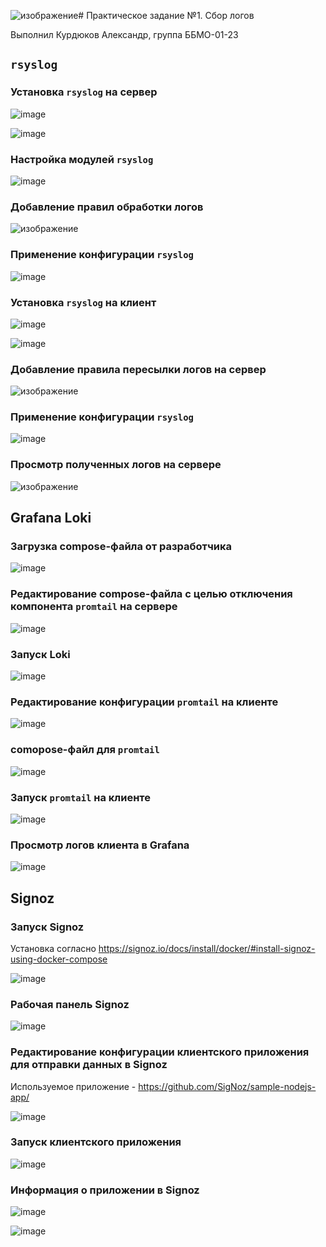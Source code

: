 ![изображение](https://github.com/Z-xel/TOIB/assets/70752907/e7ff18a5-8432-44cc-8a26-8d6e44facb1f)# Практическое задание №1. Сбор логов

Выполнил Курдюков Александр, группа ББМО-01-23

## `rsyslog`

### Установка `rsyslog` на сервер

![image](https://github.com/Z-xel/TOIB/assets/70752907/f6fce66e-2938-456d-aa71-b1f5a9b329dc)


![image](https://github.com/Z-xel/TOIB/assets/70752907/10a9e2e9-fe7b-4874-95eb-ae60260123a4)

### Настройка модулей `rsyslog`

![image](https://github.com/Z-xel/TOIB/assets/70752907/04bca09c-534c-4fcc-8219-e77f4e26ef0f)

### Добавление правил обработки логов

![изображение](https://github.com/Z-xel/TOIB/assets/70752907/e5b43487-bac0-46ea-8e11-4639fd9b2c4b)

### Применение конфигурации `rsyslog`

![image](https://github.com/Z-xel/TOIB/assets/70752907/ec97b9a4-97a7-4562-b85c-55616705550f)

### Установка `rsyslog` на клиент

![image](https://github.com/Z-xel/TOIB/assets/70752907/4628631d-5270-4d3c-bbed-7eb0ef5f2ca0)


![image](https://github.com/Z-xel/TOIB/assets/70752907/9b476a3e-8b37-4312-b5fc-be61973e17b9)

### Добавление правила пересылки логов на сервер

![изображение](https://github.com/Z-xel/TOIB/assets/70752907/c9f1da83-aeb1-46d8-8e01-6babf5fdeb9d)

### Применение конфигурации `rsyslog`

![image](https://github.com/Z-xel/TOIB/assets/70752907/818df6cf-8e4f-427b-9dbf-3a4971159bf1)

### Просмотр полученных логов на сервере

![изображение](https://github.com/Z-xel/TOIB/assets/70752907/d0c6077b-5122-42ce-8a97-1d808b9c5677)

## Grafana Loki

### Загрузка compose-файла от разработчика

![image](https://github.com/Z-xel/TOIB/assets/70752907/fadf000c-648d-476a-bfc4-61f68ce0cfb0)

### Редактирование compose-файла с целью отключения компонента `promtail` на сервере

![image](https://github.com/Z-xel/TOIB/assets/70752907/9a197b5d-e5bb-474d-9d1c-94e6db1ce9f3)

### Запуск Loki

![image](https://github.com/Z-xel/TOIB/assets/70752907/2231886c-8cda-4ac5-9528-9095d4de9e82)

### Редактирование конфигурации `promtail` на клиенте

![image](https://github.com/Z-xel/TOIB/assets/70752907/07666e73-1ffd-4f70-bc16-d24a8913b00e)

### comopose-файл для `promtail`

![image](https://github.com/Z-xel/TOIB/assets/70752907/bacdebfa-6b87-466a-8440-3cb86ac38025)

### Запуск `promtail` на клиенте

![image](https://github.com/Z-xel/TOIB/assets/70752907/10b5a596-c958-4e7c-8880-dae9d4511b3f)

### Просмотр логов клиента в Grafana

![image](https://github.com/Z-xel/TOIB/assets/70752907/270f023f-adf0-4e8f-8e5f-5e3dae12278d)

## Signoz

### Запуск Signoz

Установка согласно https://signoz.io/docs/install/docker/#install-signoz-using-docker-compose

![image](https://github.com/Z-xel/TOIB/assets/70752907/571edf74-d0a1-4577-9c41-e63efa75f860)

### Рабочая панель Signoz

![image](https://github.com/Z-xel/TOIB/assets/70752907/b93b150a-a211-4824-aca0-0743f6abb985)

### Редактирование конфигурации клиентского приложения для отправки данных в Signoz

Используемое приложение - https://github.com/SigNoz/sample-nodejs-app/

![image](https://github.com/Z-xel/TOIB/assets/70752907/54f15f43-abbb-49e0-9e91-f194cc577e42)

### Запуск клиентского приложения

![image](https://github.com/Z-xel/TOIB/assets/70752907/945306e0-65cf-4bfc-aee3-5563f56b2afa)

### Информация о приложении в Signoz

![image](https://github.com/Z-xel/TOIB/assets/70752907/59e0d9be-e2e8-4f35-b493-d71390aae64a)

![image](https://github.com/Z-xel/TOIB/assets/70752907/200e1a3a-e87a-4c89-b67a-79a0578775d0)

